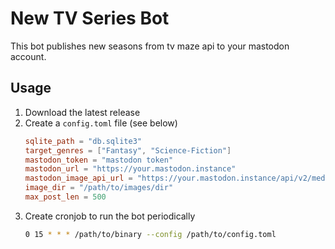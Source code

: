 # New TV Series Bot

This bot publishes new seasons from tv maze api to your mastodon account.


## Usage
1. Download the latest release
2. Create a `config.toml` file (see below)
    ```toml
    sqlite_path = "db.sqlite3"
    target_genres = ["Fantasy", "Science-Fiction"]
    mastodon_token = "mastodon token"
    mastodon_url = "https://your.mastodon.instance"
    mastodon_image_api_url = "https://your.mastodon.instance/api/v2/media"
    image_dir = "/path/to/images/dir"
    max_post_len = 500
    ```
3. Create cronjob to run the bot periodically
    ```bash
    0 15 * * * /path/to/binary --config /path/to/config.toml
    ```